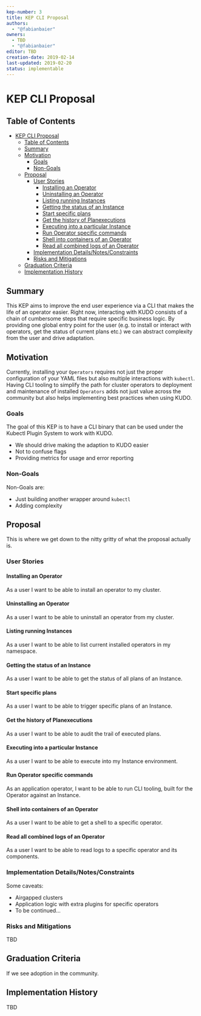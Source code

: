 ```yaml
---
kep-number: 3
title: KEP CLI Proposal
authors:
  - "@fabianbaier"
owners:
  - TBD
  - "@fabianbaier"
editor: TBD
creation-date: 2019-02-14
last-updated: 2019-02-20
status: implementable
---
```


# KEP CLI Proposal

## Table of Contents

* [KEP CLI Proposal](#kep-cli-proposal)
  * [Table of Contents](#table-of-contents)
  * [Summary](#summary)
  * [Motivation](#motivation)
     * [Goals](#goals)
     * [Non-Goals](#non-goals)
  * [Proposal](#proposal)
     * [User Stories](#user-stories)
        * [Installing an Operator](#installing-an-operator)
        * [Uninstalling an Operator](#uninstalling-an-operator)
        * [Listing running Instances](#listing-running-instances)
        * [Getting the status of an Instance](#getting-the-status-of-an-instance)
        * [Start specific plans](#start-specific-plans)
        * [Get the history of Planexecutions](#get-the-history-of-planexecutions)
        * [Executing into a particular Instance](#executing-into-a-particular-instance)
        * [Run Operator specific commands](#run-operator-specific-commands)
        * [Shell into containers of an Operator](#shell-into-containers-of-an-operator)
        * [Read all combined logs of an Operator](#read-all-combined-logs-of-an-operator)
     * [Implementation Details/Notes/Constraints](#implementation-detailsnotesconstraints)
     * [Risks and Mitigations](#risks-and-mitigations)
  * [Graduation Criteria](#graduation-criteria)
  * [Implementation History](#implementation-history)

## Summary

This KEP aims to improve the end user experience via a CLI that makes the life of an operator easier. Right now,
interacting with KUDO consists of a chain of cumbersome steps that require specific business logic. By providing one
global entry point for the user (e.g. to install or interact with operators, get the status of current plans etc.) we
can abstract complexity from the user and drive adaptation.

## Motivation

Currently, installing your `Operators` requires not just the proper configuration of your YAML files but also multiple 
interactions with `kubectl`. Having CLI tooling to simplify the path for cluster operators to deployment and maintenance 
 of installed `Operators` adds not just value across the community but also helps implementing best practices when using KUDO.

### Goals

The goal of this KEP is to have a CLI binary that can be used under the Kubectl Plugin System to work with KUDO.

- We should drive making the adaption to KUDO easier
- Not to confuse flags
- Providing metrics for usage and error reporting

### Non-Goals

Non-Goals are:

- Just building another wrapper around `kubectl`
- Adding complexity

## Proposal

This is where we get down to the nitty gritty of what the proposal actually is.

### User Stories

#### Installing an Operator

As a user I want to be able to install an operator to my cluster.

#### Uninstalling an Operator

As a user I want to be able to uninstall an operator from my cluster.

#### Listing running Instances

As a user I want to be able to list current installed operators in my namespace.

#### Getting the status of an Instance

As a user I want to be able to get the status of all plans of an Instance.

#### Start specific plans

As a user I want to be able to trigger specific plans of an Instance.

#### Get the history of Planexecutions

As a user I want to be able to audit the trail of executed plans.

#### Executing into a particular Instance

As a user I want to be able to execute into my Instance environment.

#### Run Operator specific commands

As an application operator, I want to be able to run CLI tooling, built for the Operator against an Instance.

#### Shell into containers of an Operator

As a user I want to be able to get a shell to a specific operator.

#### Read all combined logs of an Operator

As a user I want to be able to read logs to a specific operator and its components.

### Implementation Details/Notes/Constraints

Some caveats:

- Airgapped clusters
- Application logic with extra plugins for specific operators
- To be continued...

### Risks and Mitigations

TBD

## Graduation Criteria

If we see adoption in the community.

## Implementation History

TBD